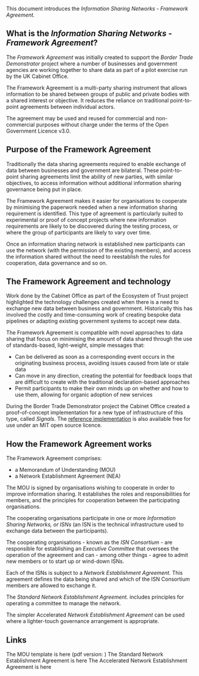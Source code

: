 This document introduces the *Information Sharing Networks \- Framework Agreement.*

## What is the *Information Sharing Networks \- Framework Agreement*?

The *Framework Agreement* was initially created to support the *Border Trade Demonstrator* project where a number of businesses and government agencies are working together to share data as part of a pilot exercise run by the UK Cabinet Office. 

The Framework Agreement is a multi-party sharing instrument that allows information to be shared between groups of public and private bodies with a shared interest or objective. It reduces the reliance on traditional point-to-point agreements between individual actors.

The agreement may be used and reused for commercial and non-commercial purposes without charge under the terms of the Open Government Licence v3.0.  

## Purpose of the Framework Agreement

Traditionally the data sharing agreements required to enable exchange of data between businesses and government are bilateral.  These point-to-point sharing agreements limit the ability of new parties, with similar objectives, to access information without additional information sharing governance being put in place.

The Framework Agreement makes it easier for organisations to cooperate by minimising the paperwork needed when a new information sharing requirement is identified. This type of agreement is particularly suited to experimental or proof of concept projects where new information requirements are likely to be discovered during the testing process, or where the group of participants are likely to vary over time. 

Once an information sharing network is established new participants can use the network (with the permission of the existing members), and access the information shared without the need to reestablish the rules for cooperation, data governance and so on. 

## The Framework Agreement and technology

Work done by the Cabinet Office as part of the Ecosystem of Trust project highlighted the technology challenges created when there is a need to exchange new data between business and government. Historically this has involved the costly and time-consuming work of creating bespoke data pipelines or adapting existing government systems to accept new data.  

The Framework Agreement is compatible with novel approaches to data sharing that focus on minimising the amount of data shared through the use of standards-based, light-weight, simple messages that:

* Can be delivered as soon as a corresponding event occurs in the originating business process, avoiding issues caused from late or stale data  
* Can move in any direction, creating the potential for feedback loops that are difficult to create with the traditional declaration-based approaches  
* Permit participants to make their own minds up on whether and how to use them, allowing for organic adoption of new services

During the Border Trade Demonstrator project the Cabinet Office created a proof-of-concept implementation for a new type of infrastructure of this type, called *Signals*.  The [reference implementation](https://github.com/information-sharing-networks/isn-ref-impl) is also available free for use under an MIT open source licence.

## How the Framework Agreement works

The Framework Agreement comprises: 

* a Memorandum of Understanding (MOU)  
* a Network Establishment Agreement (NEA)

The MOU is signed by organisations wishing to cooperate in order to improve information sharing.  It establishes the roles and responsibilities for members, and the principles for cooperation between the participating organisations.

The cooperating organisations participate in one or more *Information Sharing Networks, or ISNs* (an ISN is the technical infrastructure used to exchange data between the participants). 

The cooperating organisations \- known as the *ISN Consortium* \- are responsible for establishing an *Executive Committee* that oversees the operation of the agreement and can \- among other things \- agree to admit new members or to start up or wind-down ISNs.

Each of the ISNs is subject to a *Network Establishment Agreement.* This agreement defines the data being shared and which of the ISN Consortium members are allowed to exchange it. 

The *Standard Network Establishment Agreement.* includes principles for operating a committee to manage the network.  

The simpler Accelerated *Network Establishment Agreement* can be used where a lighter-touch governance arrangement is appropriate.

## Links

The MOU template is here (pdf version: )
The Standard Network Establishment Agreement is here 
The Accelerated Network Establishment Agreement is here 

